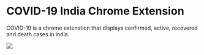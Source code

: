 # COVID-19 India Chrome Extension
COVID-19 is a chrome extenstion that displays confirmed, active, recovered and death cases in india.

<img src="https://i.imgur.com/GlI96vQ.png">

